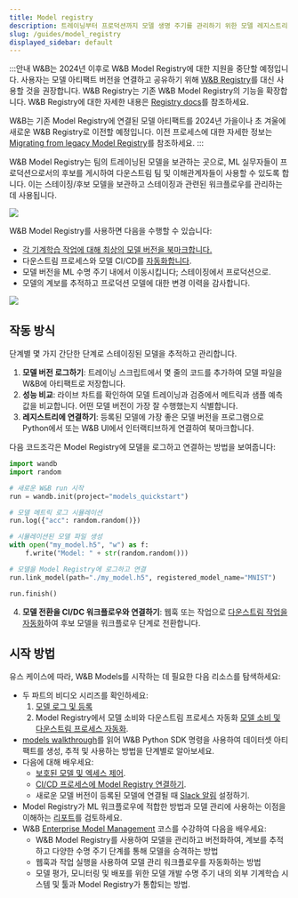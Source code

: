 ```yaml
---
title: Model registry
description: 트레이닝부터 프로덕션까지 모델 생명 주기를 관리하기 위한 모델 레지스트리
slug: /guides/model_registry
displayed_sidebar: default
---
```


:::안내
W&B는 2024년 이후로 W&B Model Registry에 대한 지원을 중단할 예정입니다. 사용자는 모델 아티팩트 버전을 연결하고 공유하기 위해 [W&B Registry](../registry/intro.md)를 대신 사용할 것을 권장합니다. W&B Registry는 기존 W&B Model Registry의 기능을 확장합니다. W&B Registry에 대한 자세한 내용은 [Registry docs](../registry/intro.md)를 참조하세요.

W&B는 기존 Model Registry에 연결된 모델 아티팩트를 2024년 가을이나 초 겨울에 새로운 W&B Registry로 이전할 예정입니다. 이전 프로세스에 대한 자세한 정보는 [Migrating from legacy Model Registry](../registry/model_registry_eol.md)를 참조하세요.
:::

W&B Model Registry는 팀의 트레이닝된 모델을 보관하는 곳으로, ML 실무자들이 프로덕션으로서의 후보를 게시하여 다운스트림 팀 및 이해관계자들이 사용할 수 있도록 합니다. 이는 스테이징/후보 모델을 보관하고 스테이징과 관련된 워크플로우를 관리하는 데 사용됩니다.

![](/images/models/model_reg_landing_page.png)

W&B Model Registry를 사용하면 다음을 수행할 수 있습니다:

* [각 기계학습 작업에 대해 최상의 모델 버전을 북마크합니다.](./link-model-version.md)
* 다운스트림 프로세스와 모델 CI/CD를 [자동화합니다](./model-registry-automations.md).
* 모델 버전을 ML 수명 주기 내에서 이동시킵니다; 스테이징에서 프로덕션으로.
* 모델의 계보를 추적하고 프로덕션 모델에 대한 변경 이력을 감사합니다.

![](/images/models/models_landing_page.png)

## 작동 방식
단계별 몇 가지 간단한 단계로 스테이징된 모델을 추적하고 관리합니다.

1. **모델 버전 로그하기**: 트레이닝 스크립트에서 몇 줄의 코드를 추가하여 모델 파일을 W&B에 아티팩트로 저장합니다.
2. **성능 비교**: 라이브 차트를 확인하여 모델 트레이닝과 검증에서 메트릭과 샘플 예측값을 비교합니다. 어떤 모델 버전이 가장 잘 수행했는지 식별합니다.
3. **레지스트리에 연결하기**: 등록된 모델에 가장 좋은 모델 버전을 프로그램으로 Python에서 또는 W&B UI에서 인터랙티브하게 연결하여 북마크합니다.

다음 코드조각은 Model Registry에 모델을 로그하고 연결하는 방법을 보여줍니다:

```python showLineNumbers
import wandb
import random

# 새로운 W&B run 시작
run = wandb.init(project="models_quickstart")

# 모델 메트릭 로그 시뮬레이션
run.log({"acc": random.random()})

# 시뮬레이션된 모델 파일 생성
with open("my_model.h5", "w") as f:
    f.write("Model: " + str(random.random()))

# 모델을 Model Registry에 로그하고 연결
run.link_model(path="./my_model.h5", registered_model_name="MNIST")

run.finish()
```

4. **모델 전환을 CI/DC 워크플로우와 연결하기**: 웹훅 또는 작업으로 [다운스트림 작업을 자동화](./model-registry-automations.md)하여 후보 모델을 워크플로우 단계로 전환합니다.

## 시작 방법
유스 케이스에 따라, W&B Models를 시작하는 데 필요한 다음 리소스를 탐색하세요:

* 두 파트의 비디오 시리즈를 확인하세요:
  1. [모델 로그 및 등록](https://www.youtube.com/watch?si=MV7nc6v-pYwDyS-3&v=ZYipBwBeSKE&feature=youtu.be)
  2. Model Registry에서 모델 소비와 다운스트림 프로세스 자동화 [모델 소비 및 다운스트림 프로세스 자동화](https://www.youtube.com/watch?v=8PFCrDSeHzw).
* [models walkthrough](./walkthrough.md)를 읽어 W&B Python SDK 명령을 사용하여 데이터셋 아티팩트를 생성, 추적 및 사용하는 방법을 단계별로 알아보세요.
* 다음에 대해 배우세요:
   * [보호된 모델 및 엑세스 제어](./access_controls.md).
   * [CI/CD 프로세스에 Model Registry 연결하기](./model-registry-automations.md).
   * 새로운 모델 버전이 등록된 모델에 연결될 때 [Slack 알림](./notifications.md) 설정하기.
* Model Registry가 ML 워크플로우에 적합한 방법과 모델 관리에 사용하는 이점을 이해하는 [리포트](https://wandb.ai/wandb_fc/model-registry-reports/reports/What-is-an-ML-Model-Registry---Vmlldzo1MTE5MjYx)를 검토하세요.
* W&B [Enterprise Model Management](https://www.wandb.courses/courses/enterprise-model-management) 코스를 수강하여 다음을 배우세요:
  * W&B Model Registry를 사용하여 모델을 관리하고 버전화하여, 계보를 추적하고 다양한 수명 주기 단계를 통해 모델을 승격하는 방법
  * 웹훅과 작업 실행을 사용하여 모델 관리 워크플로우를 자동화하는 방법
  * 모델 평가, 모니터링 및 배포를 위한 모델 개발 수명 주기 내의 외부 기계학습 시스템 및 툴과 Model Registry가 통합되는 방법.